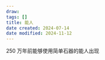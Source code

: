 ```yaml
---
draw:
tags: []
title: 能人
date created: 2024-07-14
date modified: 2024-11-12
---
```


250 万年前能够使用简单石器的能人出现
